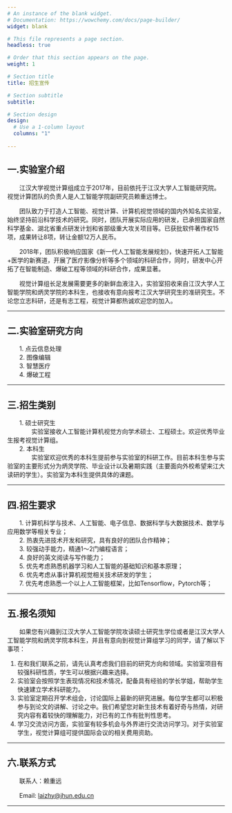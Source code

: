 ```yaml
---
# An instance of the blank widget.
# Documentation: https://wowchemy.com/docs/page-builder/
widget: blank

# This file represents a page section.
headless: true

# Order that this section appears on the page.
weight: 1

# Section title
title: 招生宣传

# Section subtitle
subtitle:

# Section design
design:
  # Use a 1-column layout
  columns: "1"
  
---
```

## 一.实验室介绍

　　江汉大学视觉计算组成立于2017年，目前依托于江汉大学人工智能研究院。视觉计算团队的负责人是人工智能学院副研究员赖重远博士。

　　团队致力于打造人工智能、视觉计算、计算机视觉领域的国内外知名实验室，始终坚持前沿科学技术的研究。同时，团队开展实际应用的研发，已承担国家自然科学基金、湖北省重点研发计划和省部级重大攻关项目等。已获批软件著作权15项，成果转让8项，转让金额12万人民币。

　　2018年，团队积极响应国家《新一代人工智能发展规划》，快速开拓人工智能+医学的新赛道，开展了医疗影像分析等多个领域的科研合作，同时，研发中心开拓了在智能制造、爆破工程等领域的科研合作，成果显著。

　　视觉计算组长足发展需要更多的新鲜血液注入，实验室招收来自江汉大学人工智能学院和炳灵学院的本科生，也接收有意向报考江汉大学研究生的准研究生。不论您立志科研，还是有志工程，视觉计算都热诚欢迎您的加入。

***
## 二.实验室研究方向

　　1.  点云信息处理  
　　2.  图像编辑  
　　3.  智慧医疗  
　　4.  爆破工程  

---
## 三.招生类别

　　1. 硕士研究生  
　　　　实验室接收人工智能计算机视觉方向学术硕士、工程硕士。欢迎优秀毕业生报考视觉计算组。  
　　2. 本科生  
　　　　实验室欢迎优秀的本科生提前参与实验室的科研工作。目前本科生参与实验室的主要形式分为炳灵学院、毕业设计以及暑期实践（主要面向外校希望来江大读研的学生）。实验室为本科生提供具体的课题。  
      
---
## 四.招生要求

　　1. 计算机科学与技术、人工智能、电子信息、数据科学与大数据技术、数学与应用数学等相关专业；  
　　2. 热衷先进技术开发和研究，具有良好的团队合作精神；  
　　3. 较强动手能力，精通1～2门编程语言；  
　　4. 良好的英文阅读与写作能力；  
　　5. 优先考虑熟悉机器学习和人工智能的基础知识和基本原理；  
　　6. 优先考虑从事计算机视觉相关技术研发的学生；  
　　7. 优先考虑熟悉一个以上人工智能框架，比如Tensorflow，Pytorch等；  

---
## 五.报名须知

　　如果您有兴趣到江汉大学人工智能学院攻读硕士研究生学位或者是江汉大学人工智能学院和炳灵学院本科生，并且有意向到视觉计算组学习的同学，请了解以下事项：  
  1. 在和我们联系之前，请先认真考虑我们目前的研究方向和领域。实验室项目有较强科研性质，学生可以根据兴趣来选择。  
  2. 实验室会按照学生表现情况和技术情况，配备具有经验的学长学姐，帮助学生快速建立学术科研能力。  
  3. 实验室定期召开学术组会，讨论国际上最新的研究进展。每位学生都可以积极参与到论文的讲解、讨论之中。我们希望您对新生技术有着好奇与热情，对研究内容有着较快的理解能力，对已有的工作有批判性思考。  
  4. 学习交流访问方面，实验室有较多机会与外界进行交流访问学习。对于实验室学生，视觉计算组可提供国际会议的相关费用资助。  

---
## 六.联系方式

　　联系人：赖重远　　
  
　　Email: laizhy@jhun.edu.cn　　

  
---

  
  
